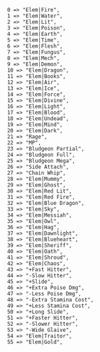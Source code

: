         0 => "Elem|Fire", 
        1 => "Elem|Water", 
        2 => "Elem|Lit", 
        3 => "Elem|Poison", 
        4 => "Elem|Earth", 
        5 => "Elem|Time", 
        6 => "Elem|Flesh", 
        7 => "Elem|Fungus", 
        8 => "Elem|Mech", 
        9 => "Elem|Demon", 
        10 => "Elem|Dragon", 
        11 => "Elem|Books", 
        12 => "Elem|Air", 
        13 => "Elem|Ice", 
        14 => "Elem|Force", 
        15 => "Elem|Divine", 
        16 => "Elem|Light", 
        17 => "Elem|Blood", 
        18 => "Elem|Undead", 
        19 => "Elem|Mind", 
        20 => "Elem|Dark", 
        21 => "Rage", 
        22 => "MP", 
        23 => "Bludgeon Partial", 
        24 => "Bludgeon Full", 
        25 => "Bludgeon Mega", 
        26 => "Side Attach", 
        27 => "Chain Whip", 
        28 => "Elem|Mummy", 
        29 => "Elem|Ghost", 
        30 => "Elem|Red Lit", 
        31 => "Elem|Red Fire", 
        32 => "Elem|Blue Dragon", 
        33 => "Elem|Sky", 
        34 => "Elem|Messiah", 
        35 => "Elem|Owl", 
        36 => "Elem|Hag", 
        37 => "Elem|Dawnlight", 
        38 => "Elem|Blueheart", 
        39 => "Elem|Sheriff", 
        40 => "Elem|Oath", 
        41 => "Elem|Shroud", 
        42 => "Elem|Chaos", 
        43 => "+Fast Hitter", 
        44 => "-Slow Hitter", 
        45 => "+Slide", 
        46 => "+Extra Poise Dmg", 
        47 => "-Less Poise Dmg", 
        48 => "-Extra Stamina Cost", 
        49 => "+Less Stamina Cost", 
        50 => "+Long Slide", 
        51 => "+Faster Hitter", 
        52 => "-Slower Hitter", 
        53 => "-Wide Glaive", 
        54 => "Elem|Traitor", 
        55 => "Elem|Gold",